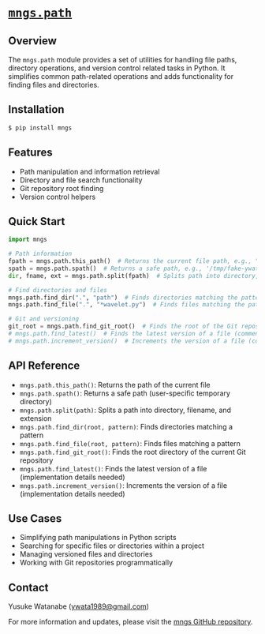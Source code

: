 # [`mngs.path`](https://github.com/ywatanabe1989/mngs/tree/main/src/mngs/path/)

## Overview
The `mngs.path` module provides a set of utilities for handling file paths, directory operations, and version control related tasks in Python. It simplifies common path-related operations and adds functionality for finding files and directories.

## Installation
```bash
$ pip install mngs
```

## Features
- Path manipulation and information retrieval
- Directory and file search functionality
- Git repository root finding
- Version control helpers

## Quick Start
```python
import mngs

# Path information
fpath = mngs.path.this_path()  # Returns the current file path, e.g., "/tmp/fake.py"
spath = mngs.path.spath()  # Returns a safe path, e.g., '/tmp/fake-ywatanabe/.'
dir, fname, ext = mngs.path.split(fpath)  # Splits path into directory, filename, and extension

# Find directories and files
mngs.path.find_dir(".", "path")  # Finds directories matching the pattern, e.g., [./src/mngs/path]
mngs.path.find_file(".", "*wavelet.py")  # Finds files matching the pattern, e.g., ['./src/mngs/dsp/_wavelet.py']

# Git and versioning
git_root = mngs.path.find_git_root()  # Finds the root of the Git repository
# mngs.path.find_latest()  # Finds the latest version of a file (commented out in the example)
# mngs.path.increment_version()  # Increments the version of a file (commented out in the example)
```

## API Reference
- `mngs.path.this_path()`: Returns the path of the current file
- `mngs.path.spath()`: Returns a safe path (user-specific temporary directory)
- `mngs.path.split(path)`: Splits a path into directory, filename, and extension
- `mngs.path.find_dir(root, pattern)`: Finds directories matching a pattern
- `mngs.path.find_file(root, pattern)`: Finds files matching a pattern
- `mngs.path.find_git_root()`: Finds the root directory of the current Git repository
- `mngs.path.find_latest()`: Finds the latest version of a file (implementation details needed)
- `mngs.path.increment_version()`: Increments the version of a file (implementation details needed)

## Use Cases
- Simplifying path manipulations in Python scripts
- Searching for specific files or directories within a project
- Managing versioned files and directories
- Working with Git repositories programmatically

## Contact
Yusuke Watanabe (ywata1989@gmail.com)

For more information and updates, please visit the [mngs GitHub repository](https://github.com/ywatanabe1989/mngs).
